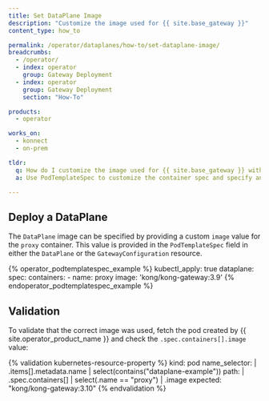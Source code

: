 ```yaml
---
title: Set DataPlane Image
description: "Customize the image used for {{ site.base_gateway }}"
content_type: how_to

permalink: /operator/dataplanes/how-to/set-dataplane-image/
breadcrumbs:
  - /operator/
  - index: operator
    group: Gateway Deployment
  - index: operator
    group: Gateway Deployment
    section: "How-To"

products:
  - operator

works_on:
  - konnect
  - on-prem

tldr:
  q: How do I customize the image used for {{ site.base_gateway }} with {{ site.operator_product_name }}?
  a: Use PodTemplateSpec to customize the container spec and specify an `image` name for the `proxy` container.

---
```


## Deploy a DataPlane

The `DataPlane` image can be specified by providing a custom `image` value for the `proxy` container. This value is provided in the `PodTemplateSpec` field in either the `DataPlane` or the `GatewayConfiguration` resource.

<!--vale off-->
{% operator_podtemplatespec_example %}
kubectl_apply: true
dataplane:
  spec:
    containers:
      - name: proxy
        image: 'kong/kong-gateway:3.9'
{% endoperator_podtemplatespec_example %}
<!--vale on-->

## Validation

To validate that the correct image was used, fetch the pod created by {{ site.operator_product_name }} and check the `.spec.containers[].image` value:

<!--vale off-->
{% validation kubernetes-resource-property %}
kind: pod
name_selector: |
  .items[].metadata.name | select(contains("dataplane-example"))
path: |
  .spec.containers[] | select(.name == "proxy") | .image
expected: "kong/kong-gateway:3.10"
{% endvalidation %}
<!--vale on-->